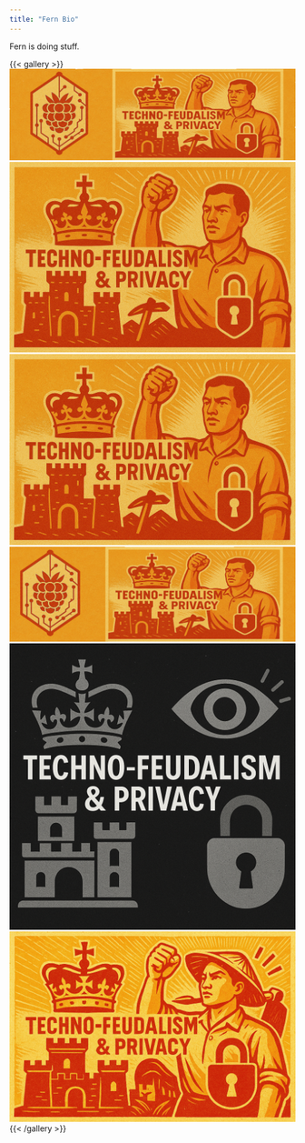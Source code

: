 ```yaml
---
title: "Fern Bio"
---
```


Fern is doing stuff.


{{< gallery >}}
  <img src="gallery/01.png" class="grid-w50 md:grid-w33 xl:grid-w25" />
  <img src="gallery/02.png" class="grid-w50 md:grid-w33 xl:grid-w25" />
  <img src="gallery/03.png" class="grid-w50 md:grid-w33 xl:grid-w25" />
  <img src="gallery/04.png" class="grid-w50 md:grid-w33 xl:grid-w25" />
  <img src="gallery/05.png" class="grid-w50 md:grid-w33 xl:grid-w25" />
  <img src="gallery/06.png" class="grid-w50 md:grid-w33 xl:grid-w25" />
{{< /gallery >}}